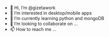 - 👋 Hi, I’m @gizetawork
- 👀 I’m interested in desktop/mobile apps
- 🌱 I’m currently learning python and mongoDB
- 💞️ I’m looking to collaborate on ...
- 📫 How to reach me ...

<!---
gizetawork/gizetawork is a ✨ special ✨ repository because its `README.md` (this file) appears on your GitHub profile.
You can click the Preview link to take a look at your changes.
--->
